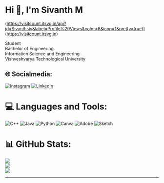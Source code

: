   # Hi 👋, I'm Sivanth M

(https://visitcount.itsvg.in/api?id=Sivanthsiv&label=Profile%20Views&color=6&icon=1&pretty=true)](https://visitcount.itsvg.in)

Student<br>Bachelor of Engineering <br>Information Science and Engineering <br>Vishveshvarya Technological University






## 🌐 Socialmedia:
[![Instagram](https://img.shields.io/badge/Instagram-%23E4405F.svg?logo=Instagram&logoColor=white)](https://instagram.com/sivanthsiv) [![LinkedIn](https://img.shields.io/badge/LinkedIn-%230077B5.svg?logo=linkedin&logoColor=white)](https://linkedin.com/in/sivanthm) 

# 💻 Languages and Tools:
![C++](https://img.shields.io/badge/c++-%2300599C.svg?style=plastic&logo=c%2B%2B&logoColor=white) ![Java](https://img.shields.io/badge/java-%23ED8B00.svg?style=plastic&logo=openjdk&logoColor=white) ![Python](https://img.shields.io/badge/python-3670A0?style=plastic&logo=python&logoColor=ffdd54) ![Canva](https://img.shields.io/badge/Canva-%2300C4CC.svg?style=plastic&logo=Canva&logoColor=white) ![Adobe](https://img.shields.io/badge/adobe-%23FF0000.svg?style=plastic&logo=adobe&logoColor=white) ![Sketch](https://img.shields.io/badge/Sketch-FFB387?style=plastic&logo=sketch&logoColor=black)
# 📊 GitHub Stats:
![](https://github-readme-stats.vercel.app/api?username=sivanthsiv&theme=onedark&hide_border=false&include_all_commits=true&count_private=true)<br/>
![](https://github-readme-streak-stats.herokuapp.com/?user=sivanthsiv&theme=onedark&hide_border=false)<br/>
![](https://github-readme-stats.vercel.app/api/top-langs/?username=sivanthsiv&theme=onedark&hide_border=false&include_all_commits=true&count_private=true&layout=compact)

---
<!-- Proudly created with GPRM ( https://gprm.itsvg.in ) -->
